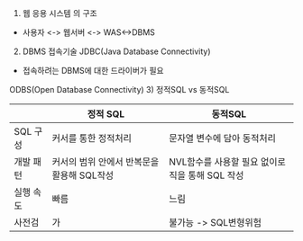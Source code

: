 1) 웹  응용 시스템 의 구조
- 사용자 <-> 웹서버 <-> WAS<->DBMS

2) DBMS 접속기술
JDBC(Java Database Connectivity)
- 접속하려는 DBMS에 대한 드라이버가 필요

ODBS(Open Database Connectivity)
3) 정적SQL vs 동적SQL
 

|        | 정적 SQL                    | 동적SQL                         |
| ------ | ------------------------- | ----------------------------- |
| SQL 구성 | 커서를 통한 정적처리               | 문자열 변수에 담아 동적처리               |
| 개발 패턴  | 커서의 범위 안에서 반복문을 활용해 SQL작성 | NVL함수를 사용할 필요 없이로직을 통해 SQL 작성 |
| 실행 속도  | 빠름                        | 느림                            |
| 사전검    | 가                         | 불가능 -> SQL변형위험                |
